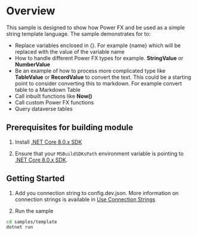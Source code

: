 # Overview

This sample is designed to show how Power FX and be used as a simple string template language. The sample demonstrates for to:

- Replace variables enclosed in {}. For example {name} which will be replaced with the value of the variable name
- How to handle different Power FX types for example. **StringValue** or **NumberValue**
- Be an example of how to process more complicated type like **TableValue** or **RecordValue** to convert the text. This could be a starting point to consider converting this to markdown. For example convert table to a Markdown Table
- Call inbuilt functions like **Now()**
- Call custom Power FX functions
- Query dataverse tables

## Prerequisites for building module

1. Install [.NET Core 8.0.x SDK](https://dotnet.microsoft.com/en-us/download/dotnet/8.0)

2. Ensure that your `MSBuildSDKsPath` environment variable is pointing to [.NET Core 8.0.x SDK](https://dotnet.microsoft.com/en-us/download/dotnet/8.0).

## Getting Started

1. Add you connection string to config.dev.json. More information on connection strings is available in [Use Connection Strings](https://learn.microsoft.com/power-apps/developer/data-platform/xrm-tooling/use-connection-strings-xrm-tooling-connect)

2. Run the sample

```bash
cd samples/template
dotnet run
```
